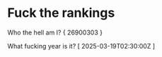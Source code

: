 # Fuck the rankings

Who the hell am I?
{ 26900303 }

What fucking year is it?
[ 2025-03-19T02:30:00Z ]

